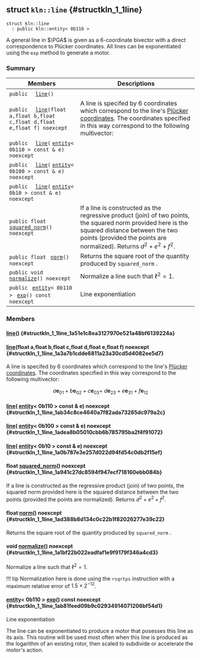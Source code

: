 ## struct `kln::line` {#structkln_1_1line}

```
struct kln::line
  : public kln::entity< 0b110 >
```  

A general line in $\PGA$ is given as a 6-coordinate bivector with a direct correspondence to Plücker coordinates. All lines can be exponentiated using the `exp`  method to generate a motor.

### Summary

 Members                        | Descriptions                                
--------------------------------|---------------------------------------------
`public  ` [`line`](#structkln_1_1line_1a51e1c8ea3127970e521a48bf6139224a)`()`  | 
`public  ` [`line`](#structkln_1_1line_1a3a7b1cdde6811a23a30cd5d4082ee5d7)`(float a,float b,float c,float d,float e,float f) noexcept`  | A line is specifed by 6 coordinates which correspond to the line's [Plücker coordinates](https://en.wikipedia.org/wiki/Pl%C3%BCcker_coordinates). The coordinates specified in this way correspond to the following multivector:
`public  ` [`line`](#structkln_1_1line_1ab34c8ce4640a7f82ada73265dc979a2c)`(` [`entity`](../../api/kln_entity#structkln_1_1entity)`< 0b110 > const & e) noexcept`  | 
`public  ` [`line`](#structkln_1_1line_1adea8b05010cbb6b785795ba2f4f91072)`(` [`entity`](../../api/kln_entity#structkln_1_1entity)`< 0b100 > const & e) noexcept`  | 
`public  ` [`line`](#structkln_1_1line_1a0b787e3e257d022d94fd54c0db2f15ef)`(` [`entity`](../../api/kln_entity#structkln_1_1entity)`< 0b10 > const & e) noexcept`  | 
`public float ` [`squared_norm`](#structkln_1_1line_1a941c27dc8594f947ecf718160ebb084b)`() noexcept`  | If a line is constructed as the regressive product (join) of two points, the squared norm provided here is the squared distance between the two points (provided the points are normalized). Returns $d^2 + e^2 + f^2$.
`public float ` [`norm`](#structkln_1_1line_1ad388b8d134c0c22b1f82026277e39c22)`() noexcept`  | Returns the square root of the quantity produced by `squared_norm` .
`public void ` [`normalize`](#structkln_1_1line_1a1bf22b022eadfaf1e9f9179f346a4cd3)`() noexcept`  | Normalize a line such that $\ell^2 = 1$.
`public ` [`entity`](../../api/kln_entity#structkln_1_1entity)`< 0b110 > ` [`exp`](#structkln_1_1line_1ab81feed09b9c02934914071206bf54d1)`() const noexcept`  | Line exponentiation

### Members

####   [line](#structkln_1_1line_1a51e1c8ea3127970e521a48bf6139224a)()  {#structkln_1_1line_1a51e1c8ea3127970e521a48bf6139224a}

####   [line](#structkln_1_1line_1a3a7b1cdde6811a23a30cd5d4082ee5d7)(float a,float b,float c,float d,float e,float f) noexcept  {#structkln_1_1line_1a3a7b1cdde6811a23a30cd5d4082ee5d7}

A line is specifed by 6 coordinates which correspond to the line's [Plücker coordinates](https://en.wikipedia.org/wiki/Pl%C3%BCcker_coordinates). The coordinates specified in this way correspond to the following multivector:

$$a\mathbf{e}_{01} + b\mathbf{e}_{02} + c\mathbf{e}_{03} +\ d\mathbf{e}_{23} + e\mathbf{e}_{31} + f\mathbf{e}_{12}$$

####   [line](#structkln_1_1line_1ab34c8ce4640a7f82ada73265dc979a2c)( [entity](../../api/kln_entity#structkln_1_1entity)< 0b110 > const & e) noexcept  {#structkln_1_1line_1ab34c8ce4640a7f82ada73265dc979a2c}

####   [line](#structkln_1_1line_1adea8b05010cbb6b785795ba2f4f91072)( [entity](../../api/kln_entity#structkln_1_1entity)< 0b100 > const & e) noexcept  {#structkln_1_1line_1adea8b05010cbb6b785795ba2f4f91072}

####   [line](#structkln_1_1line_1a0b787e3e257d022d94fd54c0db2f15ef)( [entity](../../api/kln_entity#structkln_1_1entity)< 0b10 > const & e) noexcept  {#structkln_1_1line_1a0b787e3e257d022d94fd54c0db2f15ef}

#### float  [squared_norm](#structkln_1_1line_1a941c27dc8594f947ecf718160ebb084b)() noexcept  {#structkln_1_1line_1a941c27dc8594f947ecf718160ebb084b}

If a line is constructed as the regressive product (join) of two points, the squared norm provided here is the squared distance between the two points (provided the points are normalized). Returns $d^2 + e^2 + f^2$.

#### float  [norm](#structkln_1_1line_1ad388b8d134c0c22b1f82026277e39c22)() noexcept  {#structkln_1_1line_1ad388b8d134c0c22b1f82026277e39c22}

Returns the square root of the quantity produced by `squared_norm` .

#### void  [normalize](#structkln_1_1line_1a1bf22b022eadfaf1e9f9179f346a4cd3)() noexcept  {#structkln_1_1line_1a1bf22b022eadfaf1e9f9179f346a4cd3}

Normalize a line such that $\ell^2 = 1$.

!!! tip 
    Normalization here is done using the `rsqrtps`
    instruction with a maximum relative error of $1.5\times 2^{-12}$.

####  [entity](../../api/kln_entity#structkln_1_1entity)< 0b110 >  [exp](#structkln_1_1line_1ab81feed09b9c02934914071206bf54d1)() const noexcept  {#structkln_1_1line_1ab81feed09b9c02934914071206bf54d1}

Line exponentiation

The line can be exponentiated to produce a motor that posesses this line as its axis. This routine will be used most often when this line is produced as the logarithm of an existing rotor, then scaled to subdivide or accelerate the motor's action.

